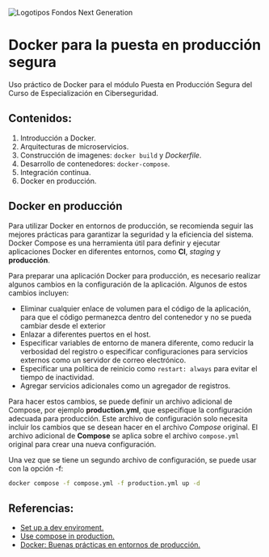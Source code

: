 ![Logotipos Fondos Next Generation](../imagenes/Logotipo_ME_FP_GV_FSE.png)
# Docker para la puesta en producción segura
Uso práctico de Docker para el módulo Puesta en Producción Segura del Curso de Especialización en Ciberseguridad.

## Contenidos:
1. Introducción a Docker.
2. Arquitecturas de microservicios.
3. Construcción de imagenes: `docker build` y  *Dockerfile*.
4. Desarrollo de contenedores: `docker-compose`.
5. Integración continua.
6. Docker en producción.

## Docker en producción
Para utilizar Docker en entornos de producción, se recomienda seguir las mejores prácticas para garantizar la seguridad y la eficiencia del sistema. Docker Compose es una herramienta útil para definir y ejecutar aplicaciones Docker en diferentes entornos, como **CI**, *staging* y **producción**.

Para preparar una aplicación Docker para producción, es necesario realizar algunos cambios en la configuración de la aplicación. Algunos de estos cambios incluyen:

- Eliminar cualquier enlace de volumen para el código de la aplicación, para que el código permanezca dentro del contenedor y no se pueda cambiar desde el exterior
- Enlazar a diferentes puertos en el host.
- Especificar variables de entorno de manera diferente, como reducir la verbosidad del registro o especificar configuraciones para servicios externos como un servidor de correo electrónico.
- Especificar una política de reinicio como `restart: always` para evitar el tiempo de inactividad.
- Agregar servicios adicionales como un agregador de registros.

Para hacer estos cambios, se puede definir un archivo adicional de Compose, por ejemplo **production.yml**, que especifique la configuración adecuada para producción. Este archivo de configuración solo necesita incluir los cambios que se desean hacer en el archivo *Compose* original. El archivo adicional de **Compose** se aplica sobre el archivo `compose.yml` original para crear una nueva configuración.

Una vez que se tiene un segundo archivo de configuración, se puede usar con la opción -f:
```sh
docker compose -f compose.yml -f production.yml up -d
```

## Referencias:
- [Set up a dev enviroment.](https://docs.docker.com/desktop/dev-environments/set-up/)
- [Use compose in production.](https://docs.docker.com/compose/production/)
- [Docker: Buenas prácticas en entornos de producción.](https://santimacnet.wordpress.com/2017/10/22/docker-buenas-practicas-en-entornos-de-produccion/)